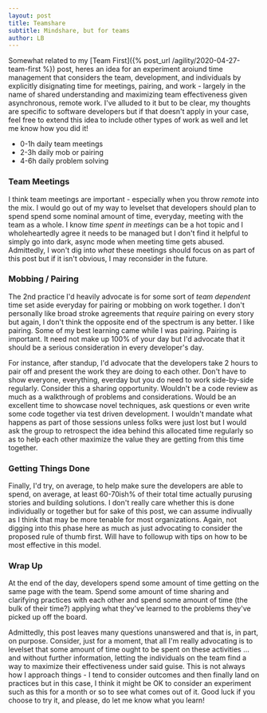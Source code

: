 ```yaml
---
layout: post
title: Teamshare
subtitle: Mindshare, but for teams
author: LB
---
```


Somewhat related to my [Team First]({% post_url /agility/2020-04-27-team-first %}) post, heres an idea for an experiment aroiund time management that considers the team, development, and individuals by explicitly disignating time for meetings, pairing, and work - largely in the name of shared understanding and maximizing team effectiveness given asynchronous, remote work. I've alluded to it but to be clear, my thoughts are specific to software developers but if that doesn't apply in your case, feel free to extend this idea to include other types of work as well and let me know how you did it!

- 0-1h daily team meetings
- 2-3h daily mob or pairing
- 4-6h daily problem solving

### Team Meetings

I think team meetings are important - especially when you throw _remote_ into the mix. I would go out of my way to levelset that developers should plan to spend spend some nominal amount of time, everyday, meeting with the team as a whole. I know _time spent in meetings_ can be a hot topic and I wholeheartedly agree it needs to be managed but I don't find it helpful to simply go into dark, async mode when meeting time gets abused. Admittedly, I won't dig into _what_ these meetings should focus on as part of this post but if it isn't obvious, I may reconsider in the future.

### Mobbing / Pairing

The 2nd practice I'd heavily advocate is for some sort of _team dependent_ time set aside everyday for pairing or mobbing on work together. I don't personally like broad stroke agreements that _require_ pairing on every story but again, I don't think the opposite end of the spectrum is any better. I like pairing. Some of my best learning came while I was pairing. Pairing is important. It need not make up 100% of your day but I'd advocate that it should be a serious consideration in every developer's day.

For instance, after standup, I'd advocate that the developers take 2 hours to pair off and present the work they are doing to each other. Don't have to show everyone, everything, everday but you do need to work side-by-side regularly. Consider this a sharing opportunity. Wouldn't be a code review as much as a walkthrough of problems and considerations. Would be an excellent time to showcase novel techniques, ask questions or even write some code together via test driven development. I wouldn't mandate what happens as part of those sessions unless folks were just lost but I would ask the group to retrospect the idea behind this allocated time regularly so as to help each other maximize the value they are getting from this time together.

### Getting Things Done

Finally, I'd try, on average, to help make sure the developers are able to spend, on average, at least 60-70ish% of their total time actually purusing stories and building solutions. I don't really care whether this is done individually or together but for sake of this post, we can assume indivually as I think that may be more tenable for most organizations. Again, not digging into this phase here as much as just advocating to consider the proposed rule of thumb first. Will have to followup with tips on how to be most effective in this model.

### Wrap Up

At the end of the day, developers spend some amount of time getting on the same page with the team. Spend some amount of time sharing and clarifying practices with each other and spend some amount of time (the bulk of their time?) applying what they've learned to the problems they've picked up off the board.

Admittedly, this post leaves many questions unanswered and that is, in part, on purpose. Consider, just for a moment, that all I'm really advocating is to levelset that some amount of time ought to be spent on these activities &hellip; and without further information, letting the individuals on the team find a way to maximize their effectiveness under said guise. This is not always how I approach things - I tend to consider outcomes and then finally land on practices but in this case, I think it might be OK to consider an experiment such as this for a month or so to see what comes out of it. Good luck if you choose to try it, and please, do let me know what you learn!
